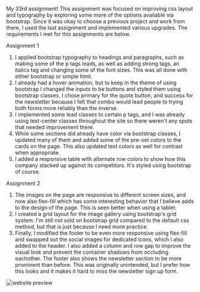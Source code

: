 My 33rd assignment! This assignment was focused on improving css layout and typography by exploring some more of the options available via bootstrap. Since it was okay to choose a previous project and work from there, I used the last assignment and implemented various upgrades. The requirements I met for this assignments are below.

Assignment 1  
1. I applied bootstrap typography to headings and paragraphs, such as making some of the p tags leads, as well as adding strong tags, an italics tag and changing some of the font sizes. This was all done with either bootstrap or simple html.   
2. I already had a hover animation, but to keep in the theme of using bootstrap I changed the inputs to be buttons and styled them using bootstrap classes. I chose primary for the quote button, and success for the newsletter because I felt that combo would lead people to trying both forms more reliably than the inverse.  
3. I implemented some lead classes to certain p tags, and I was already using text-center classes throughout the site so there weren't any spots that needed improvement there.   
4. While some sections did already have color via bootstrap classes, I updated many of them and added some of the pre-set colors to the cards on the page. This also updated text colors as well for contrast when appropriate.  
5. I added a responsive table with alternate row colors to show how this company stacked up against its competitors. It's styled using bootstrap of course. 

Assignment 2  
1. The images on the page are responsive to different screen sizes, and now also flex-fill which has some interesting behavior that I believe adds to the design of the page. This is seen better when using a tablet. 
2. I created a grid layout for the image gallery using bootstrap's grid system. I'm still not sold on bootstrap grid compared to the default css method, but that is just because I need more practice.   
3. Finally, I modified the footer to be even more responsive using flex-fill and swapped out the social images for dedicated icons, which I also added to the header. I also added a column and row gap to improve the visual look and prevent the container shadows from occluding eachother. The footer also shows the newsletter section to be more prominent than before. This was originally unintended, but I prefer how this looks and it makes it hard to miss the newsletter sign up form.

![website preview](https://raw.githubusercontent.com/Windikite/CSSBootstrapContentsAndTypography/master/website_preview.bmp)